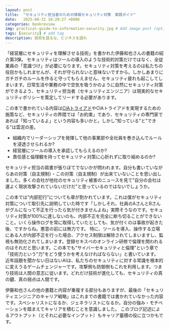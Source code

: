 ```yaml
---
layout: post
title:  "セキュリティ担当者のための情報セキュリティ対策　実践ガイド"
date:   2025-08-31 10:20:27 +0900
categories: bookreview
img: practical-guide-to-information-security.jpg # Add image post (optional)
tags: [security] # add tag
description: 技術を語るな、ビジネスを語れ
---
```


「経営層にセキュリティを理解させる技術」を書かれた伊藤和也さんの書籍の紹介第3弾。
セキュリティはツールの導入のような技術的対策だけではなく、全従業員の「意識づけ」が必要になります。セキュリティ対策を考えるのは私たちの役目かもしれませんが、それが守られないと意味ないですから。しかしあまりにガチガチのルールを作ると守ってもらえません、セキュリティ疲れも起こしてしまいます。日常生活や業務の中で空気を吸うかのように自然にセキュリティ対策ができるよう、セキュリティ担当者（セキュリティエンジニア）は現実的なセキュリティポリシーを策定してリードする必要があります。

この本で書かれている内容は[CIAトライアド](https://www.fortinet.com/jp/resources/cyberglossary/cia-triad)やCIAトライアドを実現するための施策など、セキュリティの界隈では「お約束」であり、セキュリティの専門家であれば「知っているよ」という内容も多いかと。しかし"知っている"と"できる"は雲泥の差。

- 組織内でリーダーシップを発揮して他の事業部や全社員を巻き込んでルールを浸透させられるか?
- 経営層にツールの導入を承認してもらえるのか?
- 責任感と倫理観を持ってセキュリティ対策に心折れずに取り組めるのか?

セキュリティ担当の肩書が張りぼてでないかが問われます。自分も書いていながらあの対策（自主規制）・この対策（自主規制）が出来ていないことを思い出しました。多くの会社が他社のセキュリティ被害のニュースを見て"自分の会社は運よく現状攻撃されていないだけだ"と思っているのではないでしょうか。

この本では"内部犯行"についても章が割かれています。これは僕がセキュリティ対策について取引先に説明していた時です「しかしそれ、社員のAさんとBさんがグルになって不正を行ったら気が付きませんよね」実際そうなのです。セキュリティ対策が100%に達しないのも、内部不正を完全に断ち切ることができないこと。いくら操作ログを常に取得していたとしても、気が付くのは事故が起きた後、ですからね。悪意の前には無力です。
特に、ツールを導入、操作する立場にある人が内部不正を行った場合、アクセス制限は解除されてしまいますし、監視も無効化されてしまいます。登録セキスぺのオンライン研修で倫理を問われるのはそれだと思います。この本でも"サイバーセキュリティと倫理"という章で「技術力という"力"をどう使うかを考えなければならない」と書いています。
近年話題を聞かない日はないAIは、私たちのセキュリティに対する常識を根本的に変えうるゲームチェンジャーです。攻撃側も防御側もこれを利用します。つまり技術は人間の意志に従います。どれだけ技術が進化しても、セキュリティの真の鍵、真の弱点は人間です。

伊藤和也さんの他の書籍と内容が重複する部分もありますが、最後の「セキュリティエンジニアのキャリア戦略」はこれまでの書籍では書かれていなかった内容です。スペシャリストになるか、ジェネラリストになるか。自分の強み・モチベーションを踏まえてキャリアを積むことを意識しました。
このブログ記述によるアウトプット（とそれに必要なインプット）もキャリア蓄積の役に立つかもです。